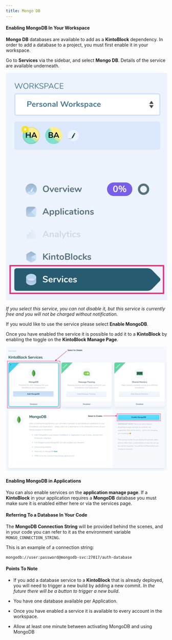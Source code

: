 ```yaml
---
title: Mongo DB
---
```


#### Enabling MongoDB In Your Workspace

**Mongo DB** databases are available to add as a **KintoBlock** dependency. In order to add a database to a project, you must first enable it in your workspace.

Go to **Services** via the sidebar, and select **Mongo DB**. Details of the service are available underneath.

![Screenshot - Docs - Examples](/docs/assets/services_sidebar_screenshot.png)

_If you select this service, you can not disable it, but this service is currently free and you will not be charged without notification._

If you would like to use the service please select **Enable MongoDB**.

Once you have enabled the service it is possible to add it to a **KintoBlock** by enabling the toggle on the **KintoBlock Manage Page**.

![Screenshot - Docs - Examples](/docs/assets/kintoblock_services_screenshot.png)

#### Enabling MongoDB in Applications

You can also enable services on the **application manage page**. If a **KintoBlock** in your application requires a **MongoDB** database you must make sure it is enabled either here or via the services page.

#### Referring To a Database In Your Code

The **MongoDB Connection String** will be provided behind the scenes, and in your code you can refer to it as the environment variable `MONGO_CONNECTION_STRING`.

This is an example of a connection string:

```
mongodb://user:password@mongodb-svc:27017/auth-database
```

#### Points To Note

* If you add a database service to a **KintoBlock** that is already deployed, you will need to trigger a new build by adding a new commit. _In the future there will be a button to trigger a new build_.

* You have one database available per Application.

* Once you have enabled a service it is available to every account in the workspace.

* Allow at least one minute between activating MongoDB and using MongoDB
